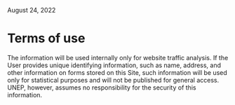 August 24, 2022
# Terms of use
The information will be used internally only for website traffic analysis. If the User provides unique identifying information, such as name, address, and other information on forms stored on this Site, such information will be used only for statistical purposes and will not be published for general access. UNEP, however, assumes no responsibility for the security of this information.
